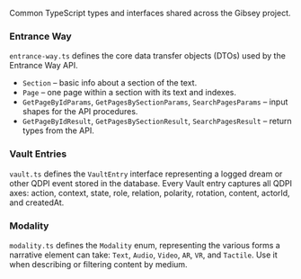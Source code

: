 Common TypeScript types and interfaces shared across the Gibsey project.

### Entrance Way

`entrance-way.ts` defines the core data transfer objects (DTOs) used by the Entrance Way API.

- `Section` – basic info about a section of the text.
- `Page` – one page within a section with its text and indexes.
- `GetPageByIdParams`, `GetPagesBySectionParams`, `SearchPagesParams` – input shapes for the API procedures.
- `GetPageByIdResult`, `GetPagesBySectionResult`, `SearchPagesResult` – return types from the API.

### Vault Entries

`vault.ts` defines the `VaultEntry` interface representing a logged dream or other QDPI event stored in the database. Every Vault entry captures all QDPI axes: action, context, state, role, relation, polarity, rotation, content, actorId, and createdAt.

### Modality

`modality.ts` defines the `Modality` enum, representing the various forms a narrative element can take:
`Text`, `Audio`, `Video`, `AR`, `VR`, and `Tactile`. Use it when describing or filtering content by medium.
